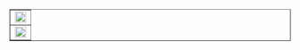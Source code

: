 <!--
**jesspig/jesspig** is a ✨ _special_ ✨ repository because its `README.md` (this file) appears on your GitHub profile.

Here are some ideas to get you started:

- 🔭 I’m currently working on ...
- 🌱 I’m currently learning ...
- 👯 I’m looking to collaborate on ...
- 🤔 I’m looking for help with ...
- 💬 Ask me about ...
- 📫 How to reach me: ...
- 😄 Pronouns: ...
- ⚡ Fun fact: ...
-->
<!--
![](https://github-readme-stats.vercel.app/api?username=jesspig&show_icons=true&theme=dracula&locale=cn&count_private=true&line_height=40) ![](https://github-readme-stats.vercel.app/api/top-langs/?username=jesspig&theme=dracula)
-->

<!-- 欢迎来到我的 GitHub 主页 👋
> Welcome to my GitHub page 👋 -->

<table border="1">
  <tr><td align="center"><img width="100%" src="https://profile-counter.glitch.me/jesspig/count.svg"/></td></tr>
  <tr><td align="center"><img width="100%" src="https://raw.staticdn.net/jesspig/jesspig/main/github-metrics.svg"/></td></tr>
<!--   <tr><td align="center"><img width="100%" src="https://github-readme-activity-graph.cyclic.app/graph?username=jesspig&theme=github-compact"/></td></tr> -->
</table>


